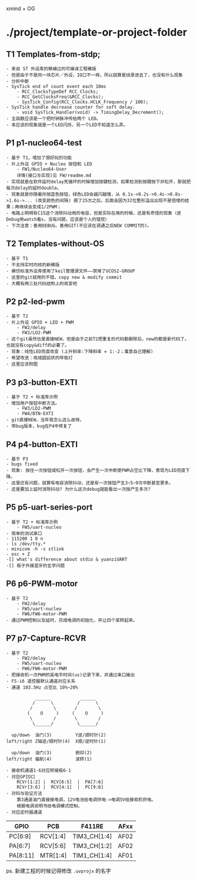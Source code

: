 xmind + OG

# ./project/template-or-project-folder

## T1 Templates-from-stdp;
	- 来自 ST 外设库的移植过的可编译工程模版
	- 但是由于不是同一块芯片／外设，IO口不一样。所以就算是烧录进去了，也没有什么现象
	- 分析中断
	- SysTick end of count event each 10ms
		- RCC_ClocksTypeDef RCC_Clocks;
		- RCC_GetClocksFreq(&RCC_Clocks);
		- SysTick_Config(RCC_Clocks.HCLK_Frequency / 100);
	- SysTick handle decrease counter for soft delay.
		- void SysTick_Handler(void) -> TimingDelay_Decrement();
	- 主函数应该是一个把时钟脉冲传给两个 LED。
	- 本应该的现象就是一个LED闪烁，另一个LED不知道怎么弄。

## P1 p1-nucleo64-test
	- 基于 T1，增加了很好玩的功能
	- 片上外设 GPIO + Nucleo 按钮和 LED
		- FW1/Nucleo64-User
		详情(接口与实现)见 FW/readme.md
	- 实现就是在软件延时delay死循环的时候增加按键检测，如果检测到按键按下并松开，那就把每次delay的延时double。
	- 现象就是你随着你按蓝色按钮，绿色LED会越闪越慢，从 0.1s->0.2s->0.4s->0.8s->1.6s->... (改变颜色的间隔) 摁了25次之后，后面会因为32位整形溢出出现不是倍增的结果；再继续会变成1/2PWM；
	- 电路上明明有C15这个消除抖动用的电容，但是实际在用的时候，还是有奇怪的现象（进Debug用watch看s，没有问题，应该是个人的错觉）
	- 下次注意：善用DEBUG，善用GIT(不应该在调通之后NEW COMMIT的)。

## T2 Templates-without-OS
	- 基于 T1
	- 不支持实时内核的新模版
	- 模仿标准外设库使用了keil管理源文件——禁用了UCOS2-GROUP
	- 这里的git就用的不错，copy new & modify commit
	- 大概有两三处代码结构上的改变吧

## P2 p2-led-pwm
	- 基于 T2
	- 片上外设 GPIO + LED + PWM
		- FW2/delay
		- FW3/LD2-PWM
	- 这个git虽然也是直接NEW，但是由于之前T2把重复的代码都删除后，new的都是新代码了。也就没有copy&diff的必要了。
	- 现象：线性LED亮度改变 (上升斜率:下降斜率 = 1:-2；寓意自己理解)
	- 希望改进：改成圆弧状的呼吸灯
	- 这里应该附图

## P3 p3-button-EXTI
	- 基于 T2 + 标准库示例
	- 增加用户按钮中断方法。
		- FW3/LD2-PWM
		- FW4/BTN-EXTI
	- git直接NEW，当年我怎么这么皮呀。
	- 带bug版本，bug在P4中修复了

## P4 p4-button-EXTI
	- 基于 P3
	- bugs fixed
	- 现象: 按住一次按钮或松开一次按钮，会产生一次中断使PWM占空比下降，表现为LED亮度下降。
	- 这里还有问题，就算有电容消除抖动，还是有一次按钮产生3~5~9次中断甚至更多。
	- 还是要加上延时消除抖动? 为什么这次debug就能看出一次按产生多次?

## P5 p5-uart-series-port
	- 基于 T2 + 标准库示例
		- FW5/uart-nucleo
	- 简单的测试串口
	- 115200 1 8 n
	- ls /dev/tty.*
	- minicom -h -s stlink
	- esc + Z
	-[] what's difference about stdio & yuanziUART
	-[] 板子外接蓝牙的玄学问题

## P6 p6-PWM-motor
	- 基于 T2
		- FW2/delay
		- FW5/uart-nucleo
		- FW6/FW6-motor-PWM
	- 通过PWM控制以及延时，完成电调的初始化，并让四个桨转起来。

## P7 p7-Capture-RCVR
	- 基于 T2
		- FW2/delay
		- FW5/uart-nucleo
		- FW6/FW6-motor-PWM
	- 把接收机一次PWM的高电平时间(us)记录下来，并通过串口输出
	- FS-i6 遥控器默认通道对应关系
	- 通道 103.5Hz 占空比 10%~20%
```
           ______           ______  
          /      \         /      \ 
         /        \       /        \
        (    O     )     (    O     )
         \        /       \        /
          \______/         \______/

  up/down  油门(3)         Y逆/顺时针(2)
left/right Z轴逆/顺时针(4)  X顺/逆时针(1)

  up/down  油门(3)         俯仰(2)
left/right 偏航(4)         滚转(1)
```
	- 接收机通道1-6对应转接板6-1
	- 对应GPIO口
		RCVr[1:2] |  RCV[6:5]  |  PA[7:6]
		RCVr[3:6] |  RCV[4:1]  |  PC[9:6]
	- 对码与验证方法
		第3通道油门直接接电调，12V电池给电调供电->电调5V给接收机供电。
		根据电调说明书给电调模式控制。
	- 对应定时器通道

|   GPIO   |   PCB    |    F411RE    | AFxx |
|----------|----------|--------------|------|
| PC[6:9]  | RCV[1:4] | TIM3_CH[1:4] | AF02 |
| PA[6:7]  | RCV[5:6] | TIM3_CH[1:2] | AF02 |
| PA[8:11] | MTR[1:4] | TIM1_CH[1:4] | AF01 |


ps. 新建工程的时候记得修改 `.uvprojx` 的名字
